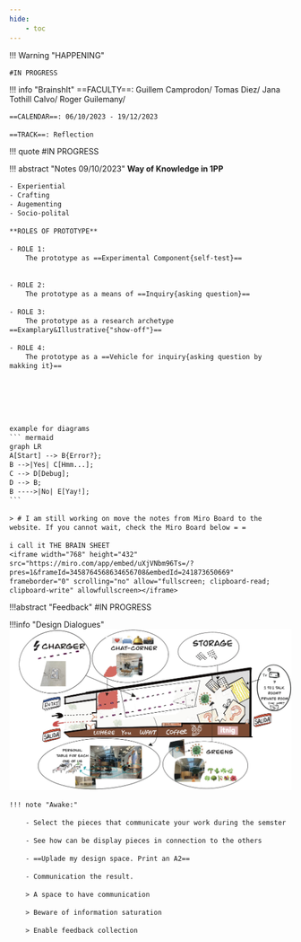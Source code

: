 ```yaml
---
hide:
    - toc
---
```


!!! Warning "HAPPENING"  
    
    #IN PROGRESS


!!! info "BrainshIt"
    ==FACULTY==: Guillem Camprodon/ Tomas Diez/ Jana Tothill Calvo/ Roger Guilemany/
    
    ==CALENDAR==: 06/10/2023 - 19/12/2023

    ==TRACK==: Reflection

!!! quote
    #IN PROGRESS

!!! abstract "Notes 09/10/2023"
    **Way of Knowledge in 1PP**

    - Experiential
    - Crafting
    - Augementing
    - Socio-polital
    
    **ROLES OF PROTOTYPE**

    - ROLE 1:
        The prototype as ==Experimental Component{self-test}==
    
        
    - ROLE 2:
        The prototype as a means of ==Inquiry{asking question}==
        
    - ROLE 3:
        The prototype as a research archetype ==Examplary&Illustrative{"show-off"}==
        
    - ROLE 4:
        The prototype as a ==Vehicle for inquiry{asking question by makking it}==






    example for diagrams
    ``` mermaid
    graph LR
    A[Start] --> B{Error?};
    B -->|Yes| C[Hmm...];
    C --> D[Debug];
    D --> B;
    B ---->|No| E[Yay!];
    ```

    > # I am still working on move the notes from Miro Board to the website. If you cannot wait, check the Miro Board below = = 

    i call it THE BRAIN SHEET
    <iframe width="768" height="432" src="https://miro.com/app/embed/uXjVNbm96Ts=/?pres=1&frameId=3458764568634656708&embedId=241873650669" frameborder="0" scrolling="no" allow="fullscreen; clipboard-read; clipboard-write" allowfullscreen></iframe>

!!!abstract "Feedback" 
    #IN PROGRESS


!!!info "Design Dialogues"
    ![](../images/designdia/floorplan01.jpg)

    !!! note "Awake:"

        - Select the pieces that communicate your work during the semster

        - See how can be display pieces in connection to the others

        - ==Uplade my design space. Print an A2==

        - Communication the result. 

        > A space to have communication

        > Beware of information saturation

        > Enable feedback collection

    